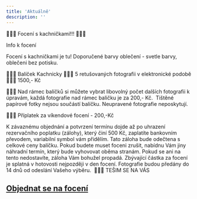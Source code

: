 ```yaml
---
title: 'Aktuálně'
description: ''
---
```


🐥🐥🐥 Focení s kachničkami!!! 🐥🐥🐥

Info k focení

Focení s kachničkami je tu! Doporučené barvy oblečení - svetle barvy, oblečeni bez potisku.

🐥🐥🐥 Balíček Kachnicky 🐥🐥🐥 5 retušovaných fotografii v elektronické podobě 🐥🐥🐥 1500,- Kč

🐥🐥🐥 Nad rámec balíčků si můžete vybrat libovolný počet dalších fotografii k úpravám, každá fotografie nad rámec baličku je za 200,- Kč.  Tištěné papírové fotky nejsou součástí balíčku. Neupravené fotografie neposkytují.

🐥🐥🐥 Příplatek za víkendové focení - 200,-Kč

K závaznému objednání a potvrzení termínu dojde až po uhrazení rezervačního poplatku (zálohy), který činí 500 Kč, zaplatíte bankovním převodem, variabilní symbol vám přidělím. Tato záloha bude odečtena s celkové ceny balíčku. Pokud budete muset foceni zrušit, nabídnu Vám jiny náhradní termín, který bude vyhovovat oběma stranám. Pokud se ani na tento nedostavíte, záloha Vám bohužel propadá. Zbývající částka za focení je splatná v hotovosti nejpozději v den focení. Fotografie budou předány do 14 dnů od odeslání Vašeho výběru. 
🐥🐥🐥 TEŠIM SE NA VÁS

## [**Objednat se na focení**](/contact) 
